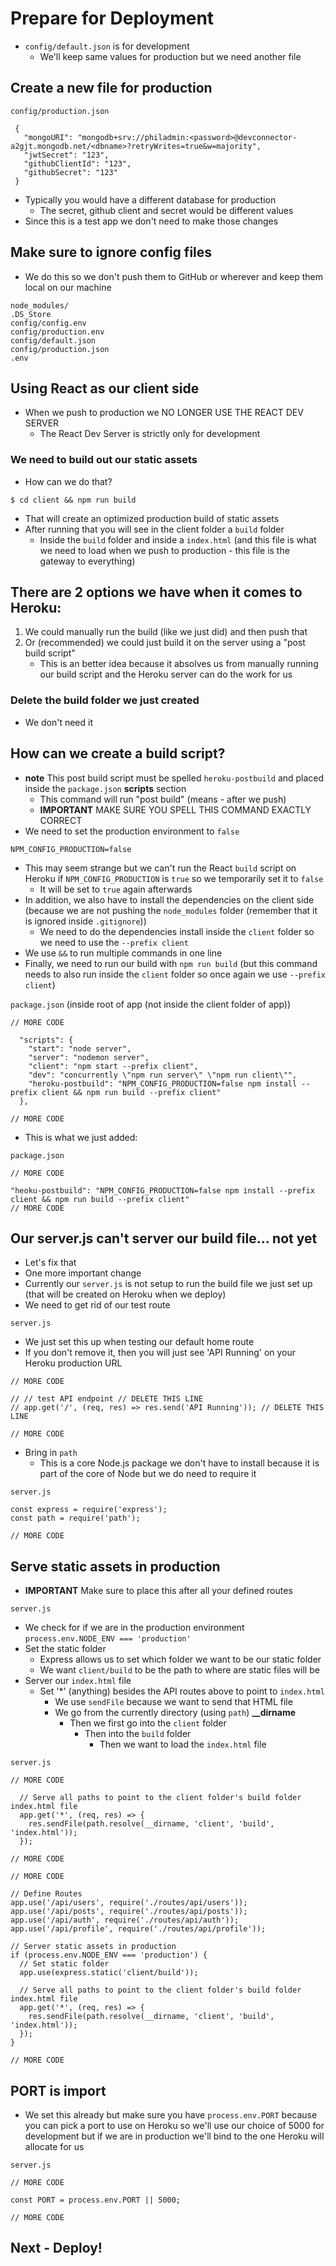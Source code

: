 # Prepare for Deployment
* `config/default.json` is for development
    - We'll keep same values for production but we need another file

## Create a new file for production
`config/production.json`

```
 {
   "mongoURI": "mongodb+srv://philadmin:<password>@devconnector-a2gjt.mongodb.net/<dbname>?retryWrites=true&w=majority",
   "jwtSecret": "123",
   "githubClientId": "123",
   "githubSecret": "123"
 }
```

* Typically you would have a different database for production
    - The secret, github client and secret would be different values
* Since this is a test app we don't need to make those changes

## Make sure to ignore config files
* We do this so we don't push them to GitHub or wherever and keep them local on our machine

```
node_modules/
.DS_Store
config/config.env
config/production.env
config/default.json
config/production.json
.env
```

## Using React as our client side
* When we push to production we NO LONGER USE THE REACT DEV SERVER
    - The React Dev Server is strictly only for development

### We need to build out our static assets
* How can we do that?

`$ cd client && npm run build`

* That will create an optimized production build of static assets
* After running that you will see in the client folder a `build` folder
    - Inside the `build` folder and inside a `index.html` (and this file is what we need to load when we push to production - this file is the gateway to everything)

## There are 2 options we have when it comes to Heroku:
1. We could manually run the build (like we just did) and then push that
2. Or (recommended) we could just build it on the server using a "post build script"
    * This is an better idea because it absolves us from manually running our build script and the Heroku server can do the work for us

### Delete the build folder we just created
* We don't need it

## How can we create a build script?
* **note** This post build script must be spelled `heroku-postbuild` and placed inside the `package.json` **scripts** section
    - This command will run "post build" (means - after we push)
    - **IMPORTANT** MAKE SURE YOU SPELL THIS COMMAND EXACTLY CORRECT
* We need to set the production environment to `false`

`NPM_CONFIG_PRODUCTION=false`

* This may seem strange but we can't run the React `build` script on Heroku if `NPM_CONFIG_PRODUCTION` is `true` so we temporarily set it to `false`
    - It will be set to `true` again afterwards
* In addition, we also have to install the dependencies on the client side (because we are not pushing the `node_modules` folder (remember that it is ignored inside `.gitignore`))
    - We need to do the dependencies install inside the `client` folder so we need to use the `--prefix client`
* We use `&&` to run multiple commands in one line
* Finally, we need to run our build with `npm run build` (but this command needs to also run inside the `client` folder so once again we use `--prefix client`)

`package.json` (inside root of app (not inside the client folder of app)) 

```
// MORE CODE

  "scripts": {
    "start": "node server",
    "server": "nodemon server",
    "client": "npm start --prefix client",
    "dev": "concurrently \"npm run server\" \"npm run client\"",
    "heroku-postbuild": "NPM_CONFIG_PRODUCTION=false npm install --prefix client && npm run build --prefix client"
  },

// MORE CODE
```

* This is what we just added:

`package.json`

```
// MORE CODE

"heoku-postbuild": "NPM_CONFIG_PRODUCTION=false npm install --prefix client && npm run build --prefix client"
// MORE CODE
```

## Our server.js can't server our build file... not yet
* Let's fix that 
* One more important change
* Currently our `server.js` is not setup to run the build file we just set up (that will be created on Heroku when we deploy)
* We need to get rid of our test route

`server.js`

* We just set this up when testing our default home route
* If you don't remove it, then you will just see 'API Running' on your Heroku production URL

```
// MORE CODE

// // test API endpoint // DELETE THIS LINE
// app.get('/', (req, res) => res.send('API Running')); // DELETE THIS LINE

// MORE CODE
```

* Bring in `path`
    - This is a core Node.js package we don't have to install because it is part of the core of Node but we do need to require it

`server.js`

```
const express = require('express');
const path = require('path');

// MORE CODE
```

## Serve static assets in production
* **IMPORTANT** Make sure to place this after all your defined routes

`server.js`

* We check for if we are in the production environment `process.env.NODE_ENV === 'production'`
* Set the static folder
    - Express allows us to set which folder we want to be our static folder
    - We want `client/build` to be the path to where are static files will be
* Server our `index.html` file
    - Set '*' (anything) besides the API routes above to point to `index.html`
        + We use `sendFile` because we want to send that HTML file
        + We go from the currently directory (using `path`) **__dirname**
            * Then we first go into the `client` folder
                - Then into the `build` folder
                    + Then we want to load the `index.html` file

`server.js`

```
// MORE CODE

  // Serve all paths to point to the client folder's build folder index.html file
  app.get('*', (req, res) => {
    res.sendFile(path.resolve(__dirname, 'client', 'build', 'index.html'));
  });

// MORE CODE
```


```
// MORE CODE

// Define Routes
app.use('/api/users', require('./routes/api/users'));
app.use('/api/posts', require('./routes/api/posts'));
app.use('/api/auth', require('./routes/api/auth'));
app.use('/api/profile', require('./routes/api/profile'));

// Server static assets in production
if (process.env.NODE_ENV === 'production') {
  // Set static folder
  app.use(express.static('client/build'));

  // Serve all paths to point to the client folder's build folder index.html file
  app.get('*', (req, res) => {
    res.sendFile(path.resolve(__dirname, 'client', 'build', 'index.html'));
  });
}

// MORE CODE
```

## PORT is import
* We set this already but make sure you have `process.env.PORT` because you can pick a port to use on Heroku so we'll use our choice of 5000 for development but if we are in production we'll bind to the one Heroku will allocate for us

`server.js`

```
// MORE CODE

const PORT = process.env.PORT || 5000;

// MORE CODE
```

## Next - Deploy!
